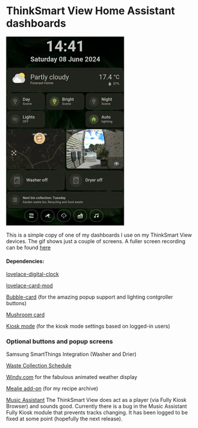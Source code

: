 # ThinkSmart View Home Assistant dashboards #

![](assets/images/dashboarddemo.gif)

This is a simple copy of one of my dashboards I use on my ThinkSmart View devices. The gif shows just a couple of screens. A fuller screen recording can be found [here](assets/images/dashboarddemo.mp4)

#### Dependencies: ####

[lovelace-digital-clock](https://github.com/wassy92x/lovelace-digital-clock)

[lovelace-card-mod](https://github.com/thomasloven/lovelace-card-mod)

[Bubble-card](https://github.com/Clooos/Bubble-Card) (for the amazing popup support and lighting contgroller buttons)

[Mushroom card](https://github.com/piitaya/lovelace-mushroom)

[Kiosk mode](https://github.com/NemesisRE/kiosk-mode) (for the kiosk mode settings based on logged-in users)

### Optional buttons and popup screens ###

Samsung SmartThings Integration (Washer and Drier)

[Waste Collection Schedule](https://github.com/mampfes/hacs_waste_collection_schedule)

[Windy.com](https://www.windy.com) for the fabulous animated weather display

[Mealie add-on](https://github.com/alexbelgium/hassio-addons/tree/master/mealie) (for my recipe archive)

[Music Assistant](https://music-assistant.io/)
The ThinkSmart View does act as a player (via Fully Kiosk Browser) and sounds good. Currently there is a bug in the Music Assistant Fully Kiosk module that prevents tracks changing. It has been logged to be fixed at some point (hopefully the next release).
